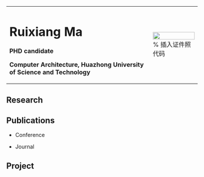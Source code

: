 <table border="0">
  <tr>
    <td width="75%">
      <h1>Ruixiang Ma</h1>
      <p><b>PHD candidate</b></p>
      <p><b>Computer Architecture, Huazhong University of Science and Technology</b></p>
    </td>
    <td width="25%">
      <img src="/zhengjianzhao.jpg" width="100%">      % 插入证件照代码
    </td>
  </tr>
</table>

## Research

## Publications
* Conference

* Journal

## Project

